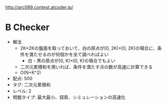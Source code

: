 http://arc089.contest.atcoder.jp/

# B Checker

- 解法
    - 2K×2Kの盤面を取っておいて、白の原点が[0, 2K)×[0, 2K)の場合に、条件を満たせるのが何個かを全て調べればよい
        - 白・黒の原点が[0, K)×[0, K)の場合でもよい
    - 二次元累積和を用いれば、条件を満たす点の数が高速に計算できる
    - O(N+K^2)
- 配点: 500
- タグ: 二次元累積和
- レベル: 2
- 問題タイプ: 最大最小、探索、シミュレーションの高速化
